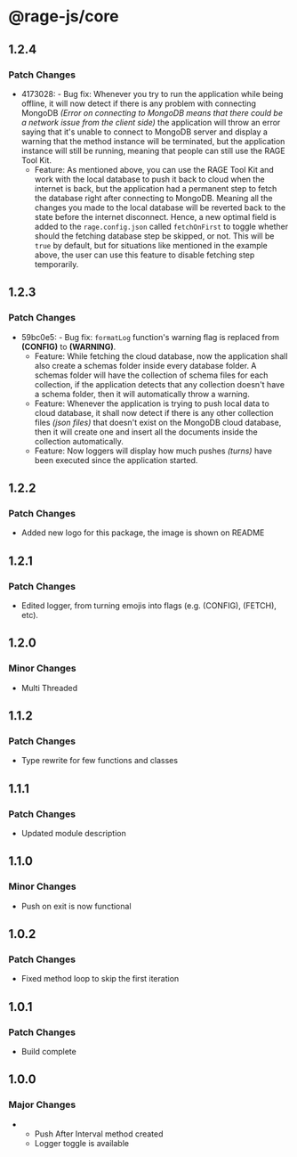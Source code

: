 # @rage-js/core

## 1.2.4

### Patch Changes

- 4173028: - Bug fix: Whenever you try to run the application while being offline, it will now detect if there is any problem with connecting MongoDB _(Error on connecting to MongoDB means that there could be a network issue from the client side)_ the application will throw an error saying that it's unable to connect to MongoDB server and display a warning that the method instance will be terminated, but the application instance will still be running, meaning that people can still use the RAGE Tool Kit.
  - Feature: As mentioned above, you can use the RAGE Tool Kit and work with the local database to push it back to cloud when the internet is back, but the application had a permanent step to fetch the database right after connecting to MongoDB. Meaning all the changes you made to the local database will be reverted back to the state before the internet disconnect. Hence, a new optimal field is added to the `rage.config.json` called `fetchOnFirst` to toggle whether should the fetching database step be skipped, or not. This will be `true` by default, but for situations like mentioned in the example above, the user can use this feature to disable fetching step temporarily.

## 1.2.3

### Patch Changes

- 59bc0e5: - Bug fix: `formatLog` function's warning flag is replaced from **(CONFIG)** to **(WARNING)**.
  - Feature: While fetching the cloud database, now the application shall also create a schemas folder inside every database folder. A schemas folder will have the collection of schema files for each collection, if the application detects that any collection doesn't have a schema folder, then it will automatically throw a warning.
  - Feature: Whenever the application is trying to push local data to cloud database, it shall now detect if there is any other collection files _(json files)_ that doesn't exist on the MongoDB cloud database, then it will create one and insert all the documents inside the collection automatically.
  - Feature: Now loggers will display how much pushes _(turns)_ have been executed since the application started.

## 1.2.2

### Patch Changes

- Added new logo for this package, the image is shown on README

## 1.2.1

### Patch Changes

- Edited logger, from turning emojis into flags (e.g. (CONFIG), (FETCH), etc).

## 1.2.0

### Minor Changes

- Multi Threaded

## 1.1.2

### Patch Changes

- Type rewrite for few functions and classes

## 1.1.1

### Patch Changes

- Updated module description

## 1.1.0

### Minor Changes

- Push on exit is now functional

## 1.0.2

### Patch Changes

- Fixed method loop to skip the first iteration

## 1.0.1

### Patch Changes

- Build complete

## 1.0.0

### Major Changes

- - Push After Interval method created
  - Logger toggle is available
